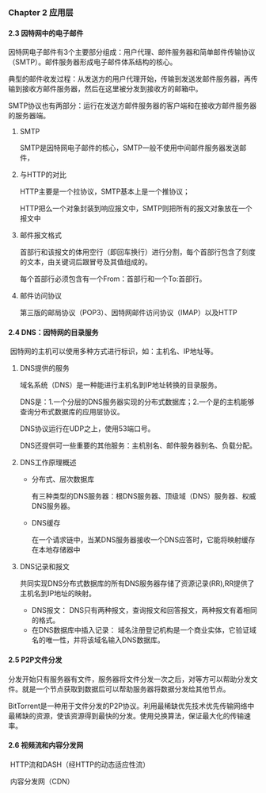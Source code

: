 ### Chapter 2 应用层

#### 2.3 因特网中的电子邮件

​	因特网电子邮件有3个主要部分组成：用户代理、邮件服务器和简单邮件传输协议（SMTP）。邮件服务器形成电子邮件体系结构的核心。

​	典型的邮件收发过程：从发送方的用户代理开始，传输到发送发邮件服务器，再传输到接收方邮件服务器，然后在这里被分发到接收方的邮箱中。

​	SMTP协议也有两部分：运行在发送方邮件服务器的客户端和在接收方邮件服务器的服务器端。

 1. SMTP

    SMTP是因特网电子邮件的核心，SMTP一般不使用中间邮件服务器发送邮件，

 2. 与HTTP的对比

    HTTP主要是一个拉协议，SMTP基本上是一个推协议；

    HTTP把么一个对象封装到响应报文中，SMTP则把所有的报文对象放在一个报文中

 3. 邮件报文格式

    首部行和该报文的体用空行（即回车换行）进行分割，每个首部行包含了刻度的文本，由关键词后跟冒号及其值组成的。

    每个首部行必须包含有一个From：首部行和一个To:首部行。

 4. 邮件访问协议

    第三版的邮局协议（POP3）、因特网邮件访问协议（IMAP）以及HTTP

#### 2.4 DNS：因特网的目录服务

​	因特网的主机可以使用多种方式进行标识，如：主机名、IP地址等。

1. DNS提供的服务

   域名系统（DNS）是一种能进行主机名到IP地址转换的目录服务。

   DNS是：1.一个分层的DNS服务器实现的分布式数据库；2.一个是的主机能够查询分布式数据库的应用层协议。

   DNS协议运行在UDP之上，使用53端口号。

   DNS还提供可一些重要的其他服务：主机别名、邮件服务器别名、负载分配。

2. DNS工作原理概述

   + 分布式、层次数据库

     有三种类型的DNS服务器：根DNS服务器、顶级域（DNS）服务器、权威DNS服务器。

   + DNS缓存

     在一个请求链中，当某DNS服务器接收一个DNS应答时，它能将映射缓存在本地存储器中

3. DNS记录和报文

   共同实现DNS分布式数据库的所有DNS服务器存储了资源记录(RR),RR提供了主机名到IP地址的映射。

   + DNS报文： DNS只有两种报文，查询报文和回答报文，两种报文有着相同的格式。
   + 在DNS数据库中插入记录： 域名注册登记机构是一个商业实体，它验证域名的唯一性，并将该域名输入DNS数据库。

#### 2.5 P2P文件分发

​	分发开始只有服务器有文件，服务器将文件分发一次之后，对等方可以帮助分发文件。就是一个节点获取到数据后可以帮助服务器将数据分发给其他节点。

​	BitTorrent是一种用于文件分发的P2P协议。利用最稀缺优先技术优先传输网络中最稀缺的资源，使该资源得到最快的分发。使用兑换算法，保证最大化的传输速率。

#### 2.6 视频流和内容分发网

​	HTTP流和DASH（经HTTP的动态适应性流）

​	内容分发网（CDN）